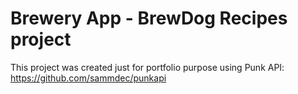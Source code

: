 # Brewery App - BrewDog Recipes project

This project was created just for portfolio purpose using Punk API: https://github.com/sammdec/punkapi

